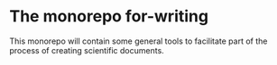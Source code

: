 The monorepo for-writing
========================

This monorepo will contain some general tools to facilitate part of the process of creating scientific documents.

<!-- This monorepo offers some general tools to facilitate part of the process of creating scientific documents. -->

<!-- :monorepo-content-START: -->
<!-- :monorepo-content-END: -->


<!-- :version-START: -->
<!-- :version-END: -->
